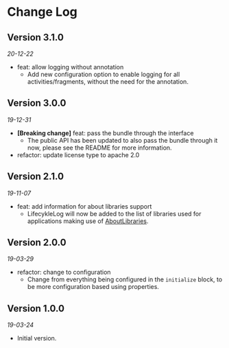 Change Log
==========

## Version 3.1.0
_20-12-22_

* feat: allow logging without annotation
  * Add new configuration option to enable logging for all activities/fragments, without the need for the annotation.

## Version 3.0.0
_19-12-31_

* __[Breaking change]__ feat: pass the bundle through the interface
  * The public API has been updated to also pass the bundle through it now, please see the README for more information.
* refactor: update license type to apache 2.0

## Version 2.1.0
_19-11-07_

* feat: add information for about libraries support
  * LifecykleLog will now be added to the list of libraries used for applications making use of [AboutLibraries](https://github.com/mikepenz/AboutLibraries).

## Version 2.0.0
_19-03-29_

* refactor: change to configuration
  * Change from everything being configured in the `initialize` block, to be more configuration based using properties.

## Version 1.0.0
_19-03-24_

* Initial version.
